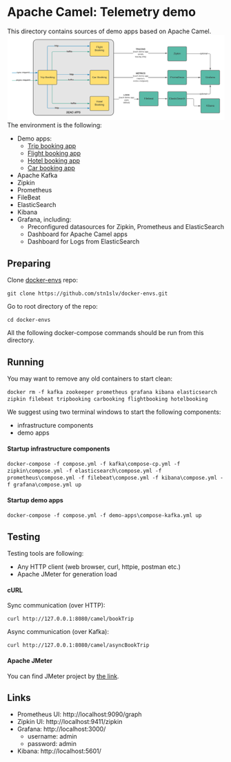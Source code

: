# Apache Camel: Telemetry demo
This directory contains sources of demo apps based on Apache Camel.
![Demo case](.img/telemetry.png?raw=true)
The environment is the following:
-  Demo apps:
    - [Trip booking app](TripBooking)
    - [Flight booking app](FlightBooking)
    - [Hotel booking app](HotelBooking)
    - [Car booking app](CarBooking)
- Apache Kafka
- Zipkin
- Prometheus
- FileBeat
- ElasticSearch
- Kibana
- Grafana, including:
    - Preconfigured datasources for Zipkin, Prometheus and ElasticSearch
    - Dashboard for Apache Camel apps
    - Dashboard for Logs from ElasticSearch
## Preparing
Clone [docker-envs](https://github.com/stn1slv/docker-envs) repo:
```
git clone https://github.com/stn1slv/docker-envs.git
```

Go to root directory of the repo:
```
cd docker-envs
```
All the following docker-compose commands should be run from this directory.
## Running
You may want to remove any old containers to start clean:
```
docker rm -f kafka zookeeper prometheus grafana kibana elasticsearch zipkin filebeat tripbooking carbooking flightbooking hotelbooking
```

We suggest using two terminal windows to start the following components: 
- infrastructure components
- demo apps
#### Startup infrastructure components
```
docker-compose -f compose.yml -f kafka\compose-cp.yml -f zipkin\compose.yml -f elasticsearch\compose.yml -f prometheus\compose.yml -f filebeat\compose.yml -f kibana\compose.yml -f grafana\compose.yml up
```

#### Startup demo apps

```
docker-compose -f compose.yml -f demo-apps\compose-kafka.yml up
```
## Testing
Testing tools are following:
- Any HTTP client (web browser, curl, httpie, postman etc.)
- Apache JMeter for generation load 
#### cURL
Sync communication (over HTTP):
```
curl http://127.0.0.1:8080/camel/bookTrip
```
Async communication (over Kafka):
```
curl http://127.0.0.1:8080/camel/asyncBookTrip
```
#### Apache JMeter
You can find JMeter project by [the link](TripBooking/Demo.jmx).

## Links
- Prometheus UI: http://localhost:9090/graph 
- Zipkin UI: http://localhost:9411/zipkin
- Grafana: http://localhost:3000/ 
    - username: admin
    - password: admin
- Kibana: http://localhost:5601/